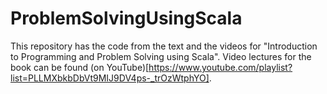 # ProblemSolvingUsingScala

This repository has the code from the text and the videos for "Introduction to Programming and Problem Solving using Scala".
Video lectures for the book can be found (on YouTube)[https://www.youtube.com/playlist?list=PLLMXbkbDbVt9MIJ9DV4ps-_trOzWtphYO].
